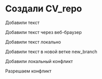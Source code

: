 ﻿# Создали CV_repo

Добавили текст

Добавили текст через веб-браузер

Добавили текст локально

Добавили текст в новой ветке new_branch

Добавили локальный конфликт

Разрешаем конфликт
